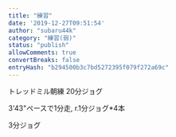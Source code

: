 ```yaml
---
title: "練習"
date: '2019-12-27T09:51:54'
author: "subaru44k"
category: "練習(弱)"
status: "publish"
allowComments: true
convertBreaks: false
entryHash: "b294500b3c7bd5272395f079f272a69c"
---
```

トレッドミル朝練
20分ジョグ

3'43"ペースで1分走, r.1分ジョグ*4本

3分ジョグ
